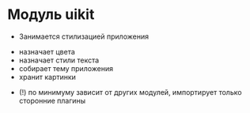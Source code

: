 # Модуль uikit
- Занимается стилизацией приложения
* назначает цвета
* назначает стили текста
* собирает тему приложения
* хранит картинки
- (!) по минимуму зависит от других модулей, импортирует только сторонние плагины